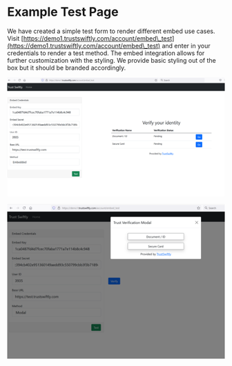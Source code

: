 # Example Test Page

We have created a simple test form to render different embed use cases. Visit [https://demo1.trustswiftly.com/account/embed\_test](https://demo1.trustswiftly.com/account/embed\_test) and enter in your credentials to render a test method. The embed integration allows for further customization with the styling. We provide basic styling out of the box but it should be branded accordingly.&#x20;

![Embed Example](<.gitbook/assets/image (33).png>)

![Button and Modal Example](<.gitbook/assets/image (36).png>)
